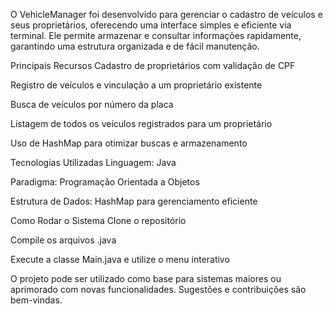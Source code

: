 O VehicleManager foi desenvolvido para gerenciar o cadastro de veículos e seus proprietários, oferecendo uma interface simples e eficiente via terminal. Ele permite armazenar e consultar informações rapidamente, garantindo uma estrutura organizada e de fácil manutenção.

Principais Recursos
Cadastro de proprietários com validação de CPF

Registro de veículos e vinculação a um proprietário existente

Busca de veículos por número da placa

Listagem de todos os veículos registrados para um proprietário

Uso de HashMap para otimizar buscas e armazenamento

Tecnologias Utilizadas
Linguagem: Java

Paradigma: Programação Orientada a Objetos

Estrutura de Dados: HashMap para gerenciamento eficiente

Como Rodar o Sistema
Clone o repositório

Compile os arquivos .java

Execute a classe Main.java e utilize o menu interativo

O projeto pode ser utilizado como base para sistemas maiores ou aprimorado com novas funcionalidades. Sugestões e contribuições são bem-vindas.
